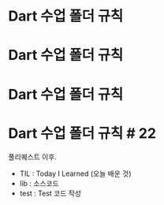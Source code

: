 # Dart 수업 폴더 규칙 #
# Dart 수업 폴더 규칙 #
# Dart 수업 폴더 규칙 #
# Dart 수업 폴더 규칙 # 22

풀리퀘스트 이후.

- TIL : Today I Learned (오늘 배운 것)
- lib : 소스코드
- test : Test 코드 작성